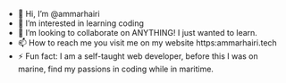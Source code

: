 - 👋 Hi, I’m @ammarhairi
- 👀 I’m interested in learning coding
- 💞️ I’m looking to collaborate on ANYTHING! I just wanted to learn.
- 📫 How to reach me you visit me on my website https:ammarhairi.tech
- ⚡ Fun fact: I am a self-taught web developer, before this I was on marine, find my passions in coding while in maritime. 

